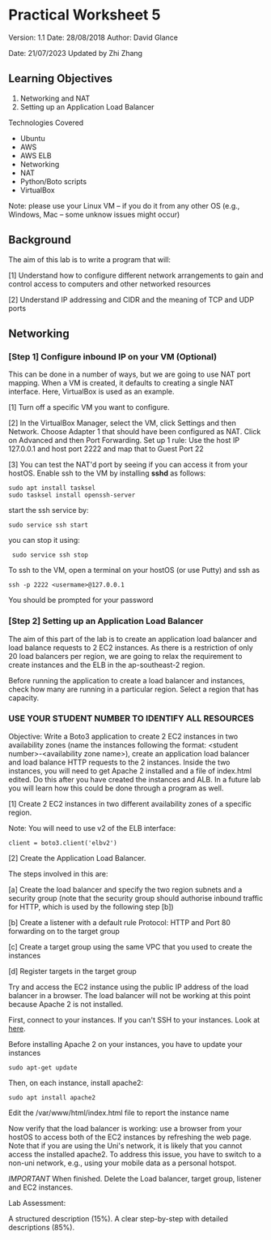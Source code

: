# Practical Worksheet 5

Version: 1.1 Date: 28/08/2018 Author: David Glance

Date: 21/07/2023 Updated by Zhi Zhang

## Learning Objectives

1. Networking and NAT
2. Setting up an Application Load Balancer

Technologies Covered

* Ubuntu
* AWS
* AWS ELB
* Networking
* NAT
* Python/Boto scripts
* VirtualBox

Note: please use your Linux VM – if you do it from any other OS (e.g., Windows, Mac – some unknow issues might occur)

## Background

The aim of this lab is to write a program that will:

[1] Understand how to configure different network arrangements to gain and control access to computers and other networked resources

[2] Understand IP addressing and CIDR and the meaning of TCP and UDP ports

## Networking

### [Step 1] Configure inbound IP on your VM (Optional)

This can be done in a number of ways, but we are going to use NAT port mapping. When a VM is created, it defaults to creating a single NAT interface. Here, VirtualBox is used as an example.

[1] Turn off a specific VM you want to configure.

[2] In the VirtualBox Manager, select the VM, click Settings and then Network. Choose Adapter 1 that should have been configured as NAT. Click on Advanced and then Port Forwarding. Set up 1 rule:
   Use the host IP 127.0.0.1 and host port 2222 and map that to Guest Port 22

[3] You can test the NAT'd port by seeing if you can access it from your hostOS. Enable ssh to the VM by installing **sshd** as follows:

```
sudo apt install tasksel
sudo tasksel install openssh-server
```

start the ssh service by:

```
sudo service ssh start
```

you can stop it using:

```
 sudo service ssh stop
 ```

To ssh to the VM, open a terminal on your hostOS (or use Putty) and ssh as

```
ssh -p 2222 <usermame>@127.0.0.1
```

You should be prompted for your password

### [Step 2] Setting up an Application Load Balancer

The aim of this part of the lab is to create an application load
balancer and load balance requests to 2 EC2 instances. As there is a
restriction of only 20 load balancers per region, we are going to
relax the requirement to create instances and the ELB in the
ap-southeast-2 region.

Before running the application to create a load balancer and
instances, check how many are running in a particular region. Select a
region that has capacity.


### USE YOUR STUDENT NUMBER TO IDENTIFY ALL RESOURCES

Objective: Write a Boto3 application to create 2 EC2 instances in two availability zones (name the instances following the format: \<student number\>-\<availability zone name\>), create an application load balancer and load balance HTTP requests to the 2 instances. Inside the two instances, you will need to get Apache 2 installed and a file of index.html edited. Do this after you have created the instances and ALB. In a future lab you will learn how this could be done through a program as well.

[1] Create 2 EC2 instances in two
different availability zones of a specific region. 

Note: You will need to use v2 of the ELB interface:

```
client = boto3.client('elbv2')
```

[2] Create the Application Load Balancer.

The steps involved in this are:

[a] Create the load balancer and specify the two region subnets and a
security group (note that the security group should authorise inbound traffic for HTTP, which is used by the following step [b])

[b] Create a listener with a default rule Protocol: HTTP and Port 80
forwarding on to the target group

[c] Create a target group using the same VPC that you used to create
the instances

[d] Register targets in the target group

Try and access the EC2 instance using the public IP address of the load balancer in a browser. The load balancer will not be working at this point because Apache 2 is not installed. 

First, connect to your instances. If you can't SSH to your instances. Look at [here](link:https://bobbyhadz.com/blog/aws-ssh-permission-denied-publickey).

Before installing Apache 2 on your instances, you have to update your instances

```
sudo apt-get update
```

Then, on each instance, install apache2:

```
sudo apt install apache2
```

Edit the /var/www/html/index.html file to report the instance name

Now verify that the load balancer is working: use a browser from your hostOS to access both of the EC2 instances by refreshing the web page. Note that if you are using the Uni's network, it is likely that you cannot access the installed apache2. To address this issue, you have to switch to a non-uni network, e.g., using your mobile data as a personal hotspot.


*IMPORTANT* When finished. Delete the Load balancer, target group,
listener and EC2 instances.

Lab Assessment:

A structured description (15%). A clear step-by-step with detailed descriptions (85%). 
